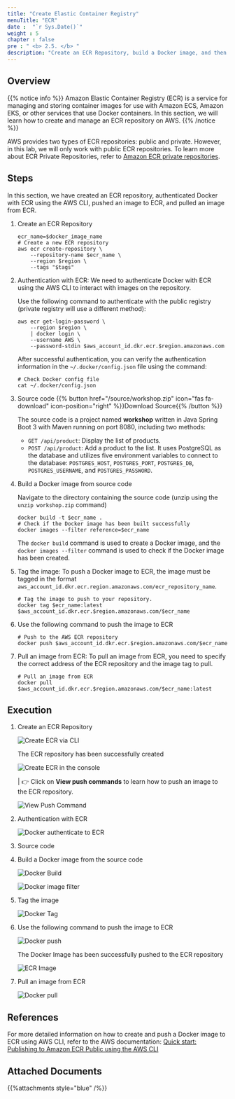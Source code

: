 ```yaml
---
title: "Create Elastic Container Registry"
menuTitle: "ECR"
date :  "`r Sys.Date()`" 
weight : 5
chapter : false
pre : " <b> 2.5. </b> "
description: "Create an ECR Repository, build a Docker image, and then push it into the ECR Repository"
---
```


## Overview

{{% notice info %}}
Amazon Elastic Container Registry (ECR) is a service for managing and storing container images for use with Amazon ECS, Amazon EKS, or other services that use Docker containers. In this section, we will learn how to create and manage an ECR repository on AWS.
{{% /notice %}}

AWS provides two types of ECR repositories: public and private. However, in this lab, we will only work with public ECR repositories. To learn more about ECR Private Repositories, refer to [Amazon ECR private repositories](https://docs.aws.amazon.com/AmazonECR/latest/userguide/Repositories.html).

## Steps

In this section, we have created an ECR repository, authenticated Docker with ECR using the AWS CLI, pushed an image to ECR, and pulled an image from ECR.

1. Create an ECR Repository

    ```shell
    ecr_name=$docker_image_name
    # Create a new ECR repository
    aws ecr create-repository \
        --repository-name $ecr_name \
        --region $region \
        --tags "$tags"
    ```

2. Authentication with ECR: We need to authenticate Docker with ECR using the AWS CLI to interact with images on the repository.

    Use the following command to authenticate with the public registry (private registry will use a different method):

    ```shell
    aws ecr get-login-password \
        --region $region \
        | docker login \
        --username AWS \
        --password-stdin $aws_account_id.dkr.ecr.$region.amazonaws.com
    ```

    After successful authentication, you can verify the authentication information in the `~/.docker/config.json` file using the command:

    ```shell
    # Check Docker config file
    cat ~/.docker/config.json
    ```

3. Source code {{% button href="/source/workshop.zip" icon="fas fa-download" icon-position="right" %}}Download Source{{% /button %}}

    The source code is a project named **workshop** written in Java Spring Boot 3 with Maven running on port 8080, including two methods:
    * `GET /api/product`: Display the list of products.
    * `POST /api/product`: Add a product to the list.
    It uses PostgreSQL as the database and utilizes five environment variables to connect to the database: `POSTGRES_HOST`, `POSTGRES_PORT`, `POSTGRES_DB`, `POSTGRES_USERNAME`, and `POSTGRES_PASSWORD`.

4. Build a Docker image from source code

    Navigate to the directory containing the source code (unzip using the `unzip workshop.zip` command)

    ```shell
    docker build -t $ecr_name .
    # Check if the Docker image has been built successfully
    docker images --filter reference=$ecr_name
    ```

    The `docker build` command is used to create a Docker image, and the `docker images --filter` command is used to check if the Docker image has been created.

5. Tag the image: To push a Docker image to ECR, the image must be tagged in the format `aws_account_id.dkr.ecr.region.amazonaws.com/ecr_repository_name`.

    ```shell
    # Tag the image to push to your repository.
    docker tag $ecr_name:latest $aws_account_id.dkr.ecr.$region.amazonaws.com/$ecr_name
    ```

6. Use the following command to push the image to ECR

    ```shell
    # Push to the AWS ECR repository
    docker push $aws_account_id.dkr.ecr.$region.amazonaws.com/$ecr_name
    ```

7. Pull an image from ECR: To pull an image from ECR, you need to specify the correct address of the ECR repository and the image tag to pull.

    ```shell
    # Pull an image from ECR
    docker pull $aws_account_id.dkr.ecr.$region.amazonaws.com/$ecr_name:latest
    ```

## Execution

1. Create an ECR Repository

    ![Create ECR via CLI](/fcj-workshop2/images/2-prerequiste/2.5-ecr/2.5.1-create-ecr.png)

    The ECR repository has been successfully created

    ![Create ECR in the console](/fcj-workshop2/images/2-prerequiste/2.5-ecr/2.5.2-created-ecr.png)

    | 👉 Click on **View push commands** to learn how to push an image to the ECR repository.

    ![View Push Command](/fcj-workshop2/images/2-prerequiste/2.5-ecr/2.5.3-view-push-command.png)

2. Authentication with ECR

    ![Docker authenticate to ECR](/fcj-workshop2/images/2-prerequiste/2.5-ecr/2.5.4-authen.png)

3. Source code

4. Build a Docker image from the source code

    ![Docker Build](/fcj-workshop2/images/2-prerequiste/2.5-ecr/2.5.5-docker-build.png)

    ![Docker image filter](/fcj-workshop2/images/2-prerequiste/2.5-ecr/2.5.6-docker-image.png)

5. Tag the image

    ![Docker Tag](/fcj-workshop2/images/2-prerequiste/2.5-ecr/2.5.7-docker-tag.png)

6. Use the following command to push the image to ECR

    ![Docker push](/fcj-workshop2/images/2-prerequiste/2.5-ecr/2.5.8-docker-push.png)

    The Docker Image has been successfully pushed to the ECR repository

    ![ECR Image](/fcj-workshop2/images/2-prerequiste/2.5-ecr/2.5.9-ecr-image.png)

7. Pull an image from ECR

    ![Docker pull](/fcj-workshop2/images/2-prerequiste/2.5-ecr/2.5.10-docker-pull.png)

## References

For more detailed information on how to create and push a Docker image to ECR using AWS CLI, refer to the AWS documentation: [Quick start: Publishing to Amazon ECR Public using the AWS CLI](https://docs.aws.amazon.com/AmazonECR/latest/public/getting-started-cli.html)

## Attached Documents

{{%attachments style="blue" /%}}
